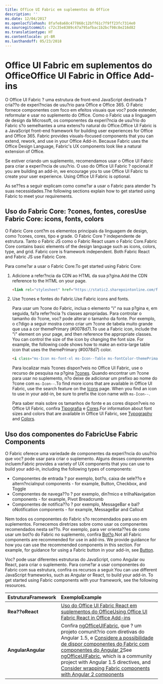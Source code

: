 ```yaml
---
title: Office UI Fabric em suplementos do Office
description: ''
ms.date: 12/04/2017
ms.openlocfilehash: 8fafe8a68c477868c12bff61c7f9ff23fc7314e0
ms.sourcegitcommit: c72c35e8389c47a795afbac1b2bcf98c8e216d82
ms.translationtype: HT
ms.contentlocale: pt-BR
ms.lasthandoff: 05/23/2018
---
```

# <a name="office-ui-fabric-in-office-add-ins"></a><span data-ttu-id="2b52f-102">Office UI Fabric em suplementos do Office</span><span class="sxs-lookup"><span data-stu-id="2b52f-102">Office UI Fabric in Office Add-ins</span></span> 

<span data-ttu-id="2b52f-p101">O Office UI Fabric ? uma estrutura de front-end JavaScript destinada ? cria??o de experi?ncias de usu?rio para Office e Office 365. O Fabric fornece componentes com foco em efeitos visuais que voc? pode estender, reformular e usar no suplemento do Office. Como o Fabric usa a linguagem de design da Microsoft, os componentes da experi?ncia de usu?rio do Fabric s?o semelhantes a uma extens?o natural do Office.</span><span class="sxs-lookup"><span data-stu-id="2b52f-p101">Office UI Fabric is a JavaScript front-end framework for building user experiences for Office and Office 365. Fabric provides visuals-focused components that you can extend, rework, and use in your Office Add-in. Because Fabric uses the Office Design Language, Fabric's UX components look like a natural extension of Office.</span></span> 

<span data-ttu-id="2b52f-p102">Se estiver criando um suplemento, recomendamos usar o Office UI Fabric para criar a experi?ncia de usu?rio. O uso do Office UI Fabric ? opcional.</span><span class="sxs-lookup"><span data-stu-id="2b52f-p102">If you are building an add-in, we encourage you to use Office UI Fabric to create your user experience. Using Office UI Fabric is optional.</span></span>

<span data-ttu-id="2b52f-108">As se??es a seguir explicam como come?ar a usar o Fabric para atender ?s suas necessidades.</span><span class="sxs-lookup"><span data-stu-id="2b52f-108">The following sections explain how to get started using Fabric to meet your requirements.</span></span> 

## <a name="use-fabric-core-icons-fonts-colors"></a><span data-ttu-id="2b52f-109">Uso do Fabric Core: ?cones, fontes, cores</span><span class="sxs-lookup"><span data-stu-id="2b52f-109">Use Fabric Core: icons, fonts, colors</span></span>
<span data-ttu-id="2b52f-p103">O Fabric Core cont?m os elementos principais da linguagem de design, como ?cones, cores, tipo e grade. O Fabric Core ? independente de estrutura. Tanto o Fabric JS como o Fabric React usam o Fabric Core.</span><span class="sxs-lookup"><span data-stu-id="2b52f-p103">Fabric Core contains basic elements of the design language such as icons, colors, type, and grid. Fabric core is framework independent. Both Fabric React and Fabric JS use Fabric Core.</span></span>

<span data-ttu-id="2b52f-113">Para come?ar a usar o Fabric Core:</span><span class="sxs-lookup"><span data-stu-id="2b52f-113">To get started using Fabric Core:</span></span>

1. <span data-ttu-id="2b52f-114">Adicione a refer?ncia da CDN ao HTML da sua p?gina.</span><span class="sxs-lookup"><span data-stu-id="2b52f-114">Add the CDN reference to the HTML on your page.</span></span>  

    ```html
    <link rel="stylesheet" href="https://static2.sharepointonline.com/files/fabric/office-ui-fabric-js/1.4.0/css/fabric.min.css">
    ```   
    
2. <span data-ttu-id="2b52f-115">Use ?cones e fontes do Fabric.</span><span class="sxs-lookup"><span data-stu-id="2b52f-115">Use Fabric icons and fonts.</span></span> 

    <span data-ttu-id="2b52f-p104">Para usar um ?cone do Fabric, inclua o elemento "i" na sua p?gina e, em seguida, fa?a refer?ncia ?s classes apropriadas. Para controlar o tamanho do ?cone, voc? pode alterar o tamanho da fonte. Por exemplo, o c?digo a seguir mostra como criar um ?cone de tabela muito grande que usa a cor themePrimary (#0078d7).</span><span class="sxs-lookup"><span data-stu-id="2b52f-p104">To use a Fabric icon, include the "i" element on your page, and then reference the appropriate classes. You can control the size of the icon by changing the font size. For example, the following code shows how to make an extra-large table icon that uses the themePrimary (#0078d7) color.</span></span> 
   
    ```html
    <i class="ms-Icon ms-font-xl ms-Icon--Table ms-fontColor-themePrimary"></i>
    ```

    <span data-ttu-id="2b52f-p105">Para localizar mais ?cones dispon?veis no Office UI Fabric, use o recurso de pesquisa na p?gina [?cones](https://dev.office.com/fabric#/styles/icons). Quando encontrar um ?cone para usar no suplemento, n?o deixe de adicionar um prefixo ao nome do ?cone com `ms-Icon--`.</span><span class="sxs-lookup"><span data-stu-id="2b52f-p105">To find more icons that are available in Office UI Fabric, use the search feature on the [Icons](https://dev.office.com/fabric#/styles/icons) page. When you find an icon to use in your add-in, be sure to prefix the icon name with `ms-Icon--`.</span></span> 

    <span data-ttu-id="2b52f-121">Para saber mais sobre os tamanhos de fonte e as cores dispon?veis no Office UI Fabric, confira [Tipografia](https://dev.office.com/fabric#/styles/typography) e [Cores](https://dev.office.com/fabric#/styles/colors).</span><span class="sxs-lookup"><span data-stu-id="2b52f-121">For information about font sizes and colors that are available in Office UI Fabric, see [Typography](https://dev.office.com/fabric#/styles/typography) and [Colors](https://dev.office.com/fabric#/styles/colors).</span></span>
 
## <a name="use-fabric-components"></a><span data-ttu-id="2b52f-122">Uso dos componentes do Fabric</span><span class="sxs-lookup"><span data-stu-id="2b52f-122">Use Fabric Components</span></span> 
<span data-ttu-id="2b52f-123">O Fabric oferece uma variedade de componentes da experi?ncia do usu?rio que voc? pode usar para criar o suplemento. Alguns desses componentes incluem:</span><span class="sxs-lookup"><span data-stu-id="2b52f-123">Fabric provides a variety of UX components that you can use to build your add-in, including the following types of components:</span></span>

- <span data-ttu-id="2b52f-124">Componentes de entrada ? por exemplo, bot?o, caixa de sele??o e altern?ncia</span><span class="sxs-lookup"><span data-stu-id="2b52f-124">Input components - for example, Button, Checkbox, and Toggle</span></span>
- <span data-ttu-id="2b52f-125">Componentes de navega??o ? por exemplo, din?mico e trilha</span><span class="sxs-lookup"><span data-stu-id="2b52f-125">Navigation components - for example, Pivot Breadcrumb</span></span>
- <span data-ttu-id="2b52f-126">Componentes de notifica??o ? por exemplo, MessageBar e bal?o</span><span class="sxs-lookup"><span data-stu-id="2b52f-126">Notification components - for example, MessageBar and Callout</span></span>  

<span data-ttu-id="2b52f-p106">Nem todos os componentes do Fabric s?o recomendados para uso em suplementos. Fornecemos diretrizes sobre como usar os componentes recomendados nesta se??o. Por exemplo, para ver orienta??es de como usar um bot?o do Fabric no suplemento, confira [Bot?o](button.md).</span><span class="sxs-lookup"><span data-stu-id="2b52f-p106">Not all Fabric components are recommended for use in add-ins. We provide guidance for how you can use the recommended components in this section. For example, for guidance for using a Fabric button in your add-in, see [Button](button.md).</span></span> 

<span data-ttu-id="2b52f-p107">Voc? pode usar diferentes estruturas do JavaScript, como Angular ou React, para criar o suplemento. Para come?ar a usar componentes do Fabric com sua estrutura, confira os recursos a seguir.</span><span class="sxs-lookup"><span data-stu-id="2b52f-p107">You can use different JavaScript frameworks, such as Angular or React, to build your add-in. To get started using Fabric components with your framework, see the following resources.</span></span>

|<span data-ttu-id="2b52f-131">**Estrutura**</span><span class="sxs-lookup"><span data-stu-id="2b52f-131">**Framework**</span></span>|<span data-ttu-id="2b52f-132">**Exemplo**</span><span class="sxs-lookup"><span data-stu-id="2b52f-132">**Example**</span></span>|
|:------------|:----------|
|<span data-ttu-id="2b52f-133">**Rea??o**</span><span class="sxs-lookup"><span data-stu-id="2b52f-133">**React**</span></span>|[<span data-ttu-id="2b52f-134">Uso do Office UI Fabric React em suplementos do Office</span><span class="sxs-lookup"><span data-stu-id="2b52f-134">Using Office UI Fabric React in Office Add-ins</span></span>](using-office-ui-fabric-react.md )|
|<span data-ttu-id="2b52f-135">**Angular**</span><span class="sxs-lookup"><span data-stu-id="2b52f-135">**Angular**</span></span>| <span data-ttu-id="2b52f-136">Confira [ngOfficeUIFabric](http://ngofficeuifabric.com/), que ? um projeto comunit?rio com diretivas do Angular 1.5, e [Considere a possibilidade de dispor componentes do Fabric com componentes do Angular 2](../develop/add-ins-with-angular2.md#consider-wrapping-fabric-components-with-angular-components)</span><span class="sxs-lookup"><span data-stu-id="2b52f-136">See [ngOfficeUIFabric](http://ngofficeuifabric.com/), which is a community project with Angular 1.5 directives, and [Consider wrapping Fabric components with Angular 2 components](../develop/add-ins-with-angular2.md#consider-wrapping-fabric-components-with-angular-components)</span></span>|
